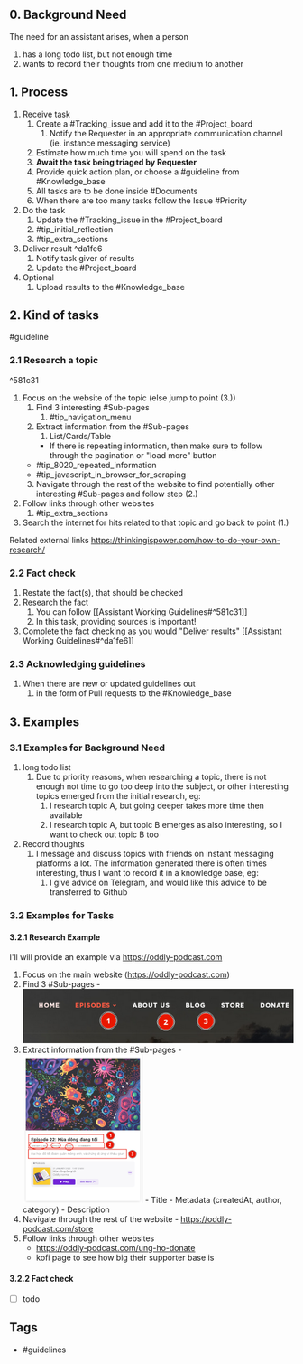 
## 0. Background Need
The need for an assistant arises, when a person 
1. has a long todo list, but not enough time
2. wants to record their thoughts from one medium to another

## 1. Process
1. Receive task
	1. Create a #Tracking_issue and add it to the  #Project_board
		1. Notify the Requester in an appropriate communication channel (ie. instance messaging service)
	2. Estimate how much time you will spend on the task
	3. **Await the task being triaged by Requester**
	4. Provide quick action plan, or choose a #guideline from #Knowledge_base
	5. All tasks are to be done inside #Documents
	6. When there are too many tasks follow the Issue #Priority
2. Do the task
	1. Update the #Tracking_issue in the #Project_board
	2. #tip_initial_reflection
	3. #tip_extra_sections
3. Deliver result ^da1fe6
	1. Notify task giver of results
	2. Update the #Project_board
4. Optional
	1. Upload results to the #Knowledge_base


## 2. Kind of tasks
#guideline
### 2.1 Research a topic
^581c31

1. Focus on the website of the topic (else jump to point (3.))
   1. Find 3 interesting #Sub-pages
      1. #tip_navigation_menu
   2. Extract information from the #Sub-pages
      1. List/Cards/Table
       - If there is repeating information, then make sure to follow through the pagination or "load more" button
     - #tip_8020_repeated_information
     - #tip_javascript_in_browser_for_scraping
   3. Navigate through the rest of the website to find potentially other interesting #Sub-pages and follow step (2.)
2. Follow links through other websites
   1. #tip_extra_sections
3. Search the internet for hits related to that topic and go back to point (1.)

Related external links
https://thinkingispower.com/how-to-do-your-own-research/

### 2.2 Fact check
1. Restate the fact(s), that should be checked
2. Research the fact
	1. You can follow [[Assistant Working Guidelines#^581c31]]
	2. In this task, providing sources is important!
3. Complete the fact checking as you would "Deliver results" [[Assistant Working Guidelines#^da1fe6]]

### 2.3 Acknowledging guidelines
1. When there are new or updated guidelines out
	1. in the form of Pull requests to the #Knowledge_base 

## 3. Examples

### 3.1 Examples for Background Need
1. long todo list
	1. Due to priority reasons, when researching a topic, there is not enough not time to go too deep into the subject, or other interesting topics emerged from the initial research, eg: 
		1. I research topic A, but going deeper takes more time then available
		2. I research topic A, but topic B emerges as also interesting, so I want to check out topic B too
2. Record thoughts
	1. I message and discuss topics with friends on instant messaging platforms a lot. The information generated there is often times interesting, thus I want to record it in a knowledge base, eg:
		1. I give advice on Telegram, and would like this advice to be transferred to Github

### 3.2 Examples for Tasks
#### 3.2.1 Research Example
I'll will provide an example via https://oddly-podcast.com

1. Focus on the main website (https://oddly-podcast.com)
  1. Find 3 #Sub-pages
    - ![image.png](../assets/image_1709025409351_0.png)
  2. Extract information from the #Sub-pages
    - ![image.png](../assets/image_1709025896752_0.png)
    - Title
    - Metadata (createdAt, author, category)
    - Description
  3. Navigate through the rest of the website
    - https://oddly-podcast.com/store
2. Follow links through other websites
   - https://oddly-podcast.com/ung-ho-donate
   - kofi page to see how big their supporter base is

#### 3.2.2 Fact check
- [ ] todo



## Tags
- #guidelines
